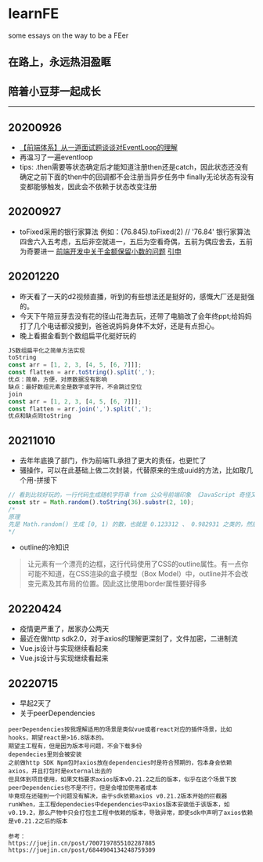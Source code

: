 # learnFE
some essays on the way to be a FEer

## 在路上，永远热泪盈眶
## 陪着小豆芽一起成长

---

## 20200926
+ [【前端体系】从一道面试题谈谈对EventLoop的理解](https://juejin.im/post/6868849475008331783#heading-18)
+ 再温习了一遍eventloop
+ tips:
.then需要等状态确定后才能知道注册then还是catch，因此状态还没有确定之前下面的then中的回调都不会注册当异步任务中
finally无论状态有没有变都能够触发，因此会不依赖于状态改变注册

## 20200927
+ toFixed采用的银行家算法
例如：(76.845).toFixed(2) // '76.84'
银行家算法
四舍六入五考虑，五后非空就进一，五后为空看奇偶，五前为偶应舍去，五前为奇要进一
[前端开发中关于金额保留小数的问题](https://juejin.im/post/6876754864786014215)
[引申](https://juejin.im/post/6844904066418491406#heading-12)

## 20201220
+ 昨天看了一天的d2视频直播，听到的有些想法还是挺好的，感慨大厂还是挺强的。
+ 今天下午陪豆芽去没有花的径山花海去玩，还带了电脑改了会年终ppt;给妈妈打了几个电话都没接到，爸爸说妈妈身体不太好，还是有点担心。
+ 晚上看掘金看到个数组扁平化挺好玩的
```javascript
JS数组扁平化之简单方法实现
toString
const arr = [1, 2, 3, [4, 5, [6, 7]]];
const flatten = arr.toString().split(',');
优点：简单，方便，对原数据没有影响
缺点：最好数组元素全是数字或字符，不会跳过空位
join
const arr = [1, 2, 3, [4, 5, [6, 7]]];
const flatten = arr.join(',').split(',');
优点和缺点同toString
```

## 20211010
+ 去年年底换了部门，作为前端TL承担了更大的责任，也更忙了
+ 骚操作，可以在此基础上做二次封装，代替原来的生成uuid的方法，比如取几个用-拼接下
```javascript
// 看到比较好玩的，一行代码生成随机字符串 from 公众号前端印象 《JavaScript 奇怪又实用的姿势又增加了六个》
const str = Math.random().toString(36).substr(2, 10); 
/*
原理
先是 Math.random() 生成 [0, 1) 的数，也就是 0.123312 、 0.982931 之类的，然后调用 number 的 toString方法将其转换成36进制的，按照MDN的说法，36进制的转换应该是包含了字母 a~z 和 数字 0~9 的，因为这样生成的是 0.89kjna21sa 类似这样的，所以要截取一下小数部分，即从索引 2 开始截取10个字符就是我们想要的随机字符串了
*/
```
+ outline的冷知识
> 让元素有一个漂亮的边框，这行代码使用了CSS的outline属性。有一点你可能不知道，在CSS渲染的盒子模型（Box Model）中，outline并不会改变元素及其布局的位置。因此这比使用border属性要好得多

## 20220424
+ 疫情更严重了，居家办公两天
+ 最近在做http sdk2.0，对于axios的理解更深刻了，文件加密，二进制流
+ Vue.js设计与实现继续看起来
+ Vue.js设计与实现继续看起来

## 20220715
+ 早起2天了
+ 关于peerDependencies
```
peerDependencies按我理解适用的场景是类似vue或者react对应的插件场景，比如hooks，期望react是>16.8版本的。
期望主工程有，但是因为版本号问题，不会下载多份
dependecies里则会被安装
之前做http SDK Npm包时axios放在dependencies时是符合预期的，包本身会依赖axios，并且打包时是external出去的
但具体到项目使用，如果文档要求axios版本v0.21.2之后的版本，似乎在这个场景下放peerDependencies也不是不行，但是会增加使用者成本
毕竟现在还碰到一个问题没有解决，由于sdk依赖axios v0.21.2版本开始的拦截器runWhen，主工程dependecies中dependencies中axios版本安装低于该版本，如v0.19.2，那么产物中只会打包主工程中依赖的版本，导致异常，即使sdk中声明了axios依赖是v0.21.2之后的版本

参考：
https://juejin.cn/post/7007197855102287885
https://juejin.cn/post/6844904134248759309
```
